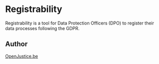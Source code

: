 # Registrability

Registrability is a tool for Data Protection Officers (DPO) to register their data processes following the GDPR.

## Author
[OpenJustice.be](https://openjustice.be)
